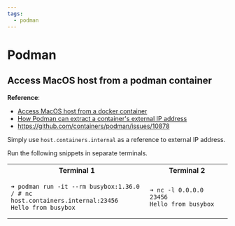 ```yaml
---
tags:
  - podman
---
```


# Podman

## Access MacOS host from a podman container

**Reference**:

- [Access MacOS host from a docker container](https://medium.com/@balint_sera/access-macos-host-from-a-docker-container-e0c2d0273d7f)
- [How Podman can extract a container's external IP address](https://www.redhat.com/sysadmin/container-ip-address-podman)
- https://github.com/containers/podman/issues/10878

Simply use `host.containers.internal` as a reference to external IP address.

Run the following snippets in separate terminals.

<table>
  <tr>
    <th>Terminal 1</th>
  	<th>Terminal 2</th>
  </tr>
  <tr>
<td>

```shell
➜ podman run -it --rm busybox:1.36.0
/ # nc host.containers.internal:23456
Hello from busybox
```
</td>
<td>

```shell
➜ nc -l 0.0.0.0 23456
Hello from busybox
```
</td>
  </tr>
</table>
